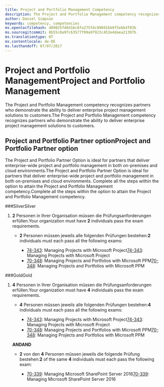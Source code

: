 ```yaml
---
title: Project and Portfolio Management Competency
description: The Project and Portfolio Management competency recognizes partners who demonstrate the ability to deliver enterprise project management solutions to customers.
author: Daniel Simpson
keywords: competency, competencies
ms.openlocfilehash: 489825fd6d16c8fa275fdc89691bb9f5ebb4f83b
ms.sourcegitcommit: 8b55c0a9fc63577f09a97923c453e4daea21397b
ms.translationtype: HT
ms.contentlocale: de-DE
ms.lasthandoff: 07/07/2017
---
```

# <a name="project-and-portfolio-management"></a><span data-ttu-id="d207a-104">Project and Portfolio Management</span><span class="sxs-lookup"><span data-stu-id="d207a-104">Project and Portfolio Management</span></span> 
<span data-ttu-id="d207a-105">The Project and Portfolio Management competency recognizes partners who demonstrate the ability to deliver enterprise project management solutions to customers.</span><span class="sxs-lookup"><span data-stu-id="d207a-105">The Project and Portfolio Management competency recognizes partners who demonstrate the ability to deliver enterprise project management solutions to customers.</span></span>

## <a name="project-and-portfolio-partner-option"></a><span data-ttu-id="d207a-106">Project and Portfolio Partner option</span><span class="sxs-lookup"><span data-stu-id="d207a-106">Project and Portfolio Partner option</span></span>
<span data-ttu-id="d207a-107">The Project and Portfolio Partner Option is ideal for partners that deliver enterprise-wide project and portfolio management in both on-premises and cloud environments.</span><span class="sxs-lookup"><span data-stu-id="d207a-107">The Project and Portfolio Partner Option is ideal for partners that deliver enterprise-wide project and portfolio management in both on-premises and cloud environments.</span></span> <span data-ttu-id="d207a-108">Complete all the steps within the option to attain the Project and Portfolio Management competency.</span><span class="sxs-lookup"><span data-stu-id="d207a-108">Complete all the steps within the option to attain the Project and Portfolio Management competency.</span></span>

###<a name="silver"></a><span data-ttu-id="d207a-109">Silver</span><span class="sxs-lookup"><span data-stu-id="d207a-109">Silver</span></span>
1. <span data-ttu-id="d207a-110">**2** Personen in Ihrer Organisation müssen die Prüfungsanforderungen erfüllen.</span><span class="sxs-lookup"><span data-stu-id="d207a-110">Your organization must have **2** individuals pass the exam requirements.</span></span>

    - <span data-ttu-id="d207a-111">**2** Personen müssen jeweils alle folgenden Prüfungen bestehen:</span><span class="sxs-lookup"><span data-stu-id="d207a-111">**2** individuals must each pass all the following exams:</span></span>

        * <span data-ttu-id="d207a-112">[74-343](https://www.microsoft.com/en-us/learning/exam-74-343.aspx): Managing Projects with Microsoft Project</span><span class="sxs-lookup"><span data-stu-id="d207a-112">[74-343](https://www.microsoft.com/en-us/learning/exam-74-343.aspx): Managing Projects with Microsoft Project</span></span>
        * <span data-ttu-id="d207a-113">[70-348](https://www.microsoft.com/en-us/learning/exam-70-348.aspx): Managing Projects and Portfolios with Microsoft PPM</span><span class="sxs-lookup"><span data-stu-id="d207a-113">[70-348](https://www.microsoft.com/en-us/learning/exam-70-348.aspx): Managing Projects and Portfolios with Microsoft PPM</span></span>

###<a name="gold"></a><span data-ttu-id="d207a-114">Gold</span><span class="sxs-lookup"><span data-stu-id="d207a-114">Gold</span></span>
1. <span data-ttu-id="d207a-115">**4** Personen in Ihrer Organisation müssen die Prüfungsanforderungen erfüllen.</span><span class="sxs-lookup"><span data-stu-id="d207a-115">Your organization must have **4** individuals pass the exam requirements.</span></span>

    - <span data-ttu-id="d207a-116">**4** Personen müssen jeweils alle folgenden Prüfungen bestehen:</span><span class="sxs-lookup"><span data-stu-id="d207a-116">**4** individuals must each pass all the following exams:</span></span>

        * <span data-ttu-id="d207a-117">[74-343](https://www.microsoft.com/en-us/learning/exam-74-343.aspx): Managing Projects with Microsoft Project</span><span class="sxs-lookup"><span data-stu-id="d207a-117">[74-343](https://www.microsoft.com/en-us/learning/exam-74-343.aspx): Managing Projects with Microsoft Project</span></span>
        * <span data-ttu-id="d207a-118">[70-348](https://www.microsoft.com/en-us/learning/exam-70-348.aspx): Managing Projects and Portfolios with Microsoft PPM</span><span class="sxs-lookup"><span data-stu-id="d207a-118">[70-348](https://www.microsoft.com/en-us/learning/exam-70-348.aspx): Managing Projects and Portfolios with Microsoft PPM</span></span>

    **<span data-ttu-id="d207a-119">AND</span><span class="sxs-lookup"><span data-stu-id="d207a-119">AND</span></span>** 

    - <span data-ttu-id="d207a-120">**2** von den **4** Personen müssen jeweils die folgende Prüfung bestehen:</span><span class="sxs-lookup"><span data-stu-id="d207a-120">**2** of the same **4** individuals must each pass the following exam:</span></span>

        *  <span data-ttu-id="d207a-121">[70-339](https://www.microsoft.com/en-us/learning/exam-70-339.aspx): Managing Microsoft SharePoint Server 2016</span><span class="sxs-lookup"><span data-stu-id="d207a-121">[70-339](https://www.microsoft.com/en-us/learning/exam-70-339.aspx): Managing Microsoft SharePoint Server 2016</span></span>
